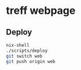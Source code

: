 # treff webpage

## Deploy

```bash
nix-shell
./scripts/deploy
git switch web
git push origin web
```
